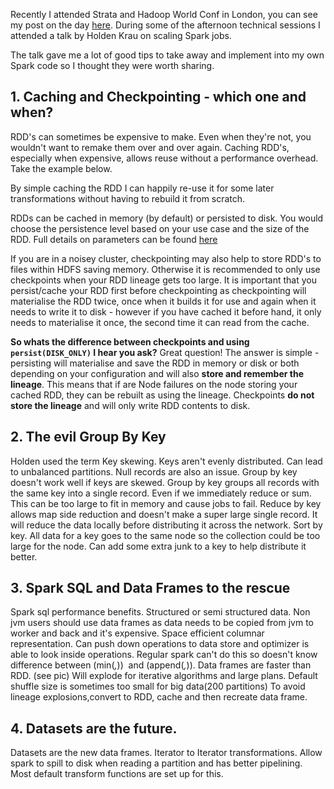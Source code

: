 Recently I attended Strata and Hadoop World Conf in London, you can see my post on the day [here](http://www.lewisgavin.co.uk/Strata-Hadoop/). During some of the afternoon technical sessions I attended a talk by Holden Krau on scaling Spark jobs. 

The talk gave me a lot of good tips to take away and implement into my own Spark code so I thought they were worth sharing. 

## 1. Caching and Checkpointing -  which one and when? 

RDD's can sometimes be expensive to make. Even when they're not, you wouldn't want to remake them over and over again. Caching RDD's, especially when expensive, allows reuse without a performance overhead. Take the example below. 
<INSERT PIC FROM SPARK NOTEBOOK>

By simple caching the RDD I can happily re-use it for some later transformations without having to rebuild it from scratch. 

RDDs can be cached in memory (by default) or persisted to disk. You would choose the persistence level based on your use case and the size of the RDD. Full details on parameters can be found [here](http://spark.apache.org/docs/latest/programming-guide.html#rdd-persistence)

If you are in a noisey cluster, checkpointing may also help to store RDD's to files within HDFS saving memory. Otherwise it is recommended to only use checkpoints when your RDD lineage gets too large. 
It is important that you persist/cache your RDD first before checkpointing as checkpointing will materialise the RDD twice, once when it builds it for use and again when it needs to write it to disk - however if you have cached it before hand, it only needs to materialise it once, the second time it can read from the cache.

**So whats the difference between checkpoints and using `persist(DISK_ONLY)` I hear you ask?**
Great question! The answer is simple - persisting will materialise and save the RDD in memory or disk or both depending on your configuration and will also **store and remember the lineage**. 
This means that if are Node failures on the node storing your cached RDD, they can be rebuilt as using the lineage. Checkpoints **do not store the lineage** and will only write RDD contents to disk.

## 2. The evil Group By Key

Holden used the term Key skewing. Keys aren't evenly distributed. Can lead to unbalanced partitions. Null records are also an issue. Group by key doesn't work well if keys are skewed. Group by key groups all records with the same key into a single record. Even if we immediately reduce or sum. This can be too large to fit in memory and cause jobs to fail. Reduce by key allows map side reduction and doesn't make a super large single record. It will reduce the data locally before distributing it across the network. Sort by key. All data for a key goes to the same node so the collection could be too large for the node. Can add some extra junk to a key to help distribute it better. 

## 3. Spark SQL and Data Frames to the rescue

Spark sql performance benefits. Structured or semi structured data. Non jvm users should use data frames as data needs to be copied from jvm to worker and back and it's expensive. Space efficient columnar representation. Can push down operations to data store and optimizer is able to look inside operations. Regular spark can't do this so doesn't know difference between (min(_,_))  and (append(_,_)). Data frames are faster than RDD. (see pic) Will explode for iterative algorithms and large plans. Default shuffle size is sometimes too small for big data(200 partitions) To avoid lineage explosions,convert to RDD, cache and then recreate data frame. 

## 4. Datasets are the future. 

Datasets are the new data frames. Iterator to Iterator transformations. Allow spark to spill to disk when reading a partition and has better pipelining. Most default transform functions are set up for this. 
